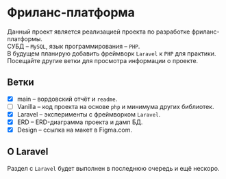 # Фриланс-платформа
Данный проект является реализацией проекта по разработке фриланс-платформы.  
СУБД – `MySQL`, язык программирования – `PHP`.  
В будущем планирую добавить фреймворк `Laravel` к `PHP` для практики.  
Посещайте другие ветки для просмотра информации о проекте.

## Ветки
- [x] main – вордовский отчёт и `readme`.
- [ ] Vanilla – код проекта на основе `php` и минимума других библиотек.
- [x] Laravel – эксперименты с фреймворком `Laravel`.
- [x] ERD – ERD-диаграмма проекта и дамп БД.
- [x] Design – ссылка на макет в Figma.com.

## О Laravel
Раздел с `Laravel` будет выполнен в последнюю очередь и ещё нескоро.
